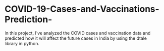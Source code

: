 # COVID-19-Cases-and-Vaccinations-Prediction-
In this project, I've analyzed the COVID cases and vaccination data and predicted how it will affect the future cases in India by using the dtale library in python. 
